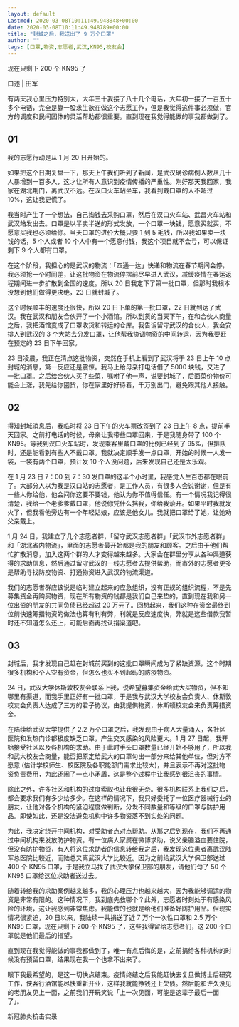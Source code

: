 ```yaml
---
layout: default
Lastmod: 2020-03-08T10:11:49.948848+00:00
date: 2020-03-08T10:11:49.948789+00:00
title: "封城之后，我送出了 9 万个口罩"
author: ""
tags: [口罩,物资,志愿者,武汉,KN95,校友会]
---
```


现在只剩下 200 个 KN95 了

口述 | 田军

有两天我心里压力特别大，大年三十我接了八十几个电话，大年初一接了一百五十多个电话，完全是靠一股求生欲在做这个志愿工作，但是我觉得这件事必须做，官方的调度和民间团体的灵活帮助都很重要。直到现在我觉得能做的事我都做到了。

01
--

我的志愿行动是从 1 月 20 日开始的。

如果把这个日期复盘一下，那天上午我们听到了新闻，是武汉确诊病例人数从几十人暴增到一百多人，这才让所有人意识到疫情传播的严重性。刚好那天我回家，我家在湖北荆门，离武汉不远。在汉口火车站坐车，我看到戴口罩的人不超过 10%，这让我更慌了。

我当时产生了一个想法，自己掏钱去采购口罩，然后在汉口火车站、武昌火车站和武汉站发出去。口罩是以半卖半送的形式发放，一个口罩一块钱，愿意买就买，不愿意买我也必须给你。当天口罩的进价大概只要 1 到 5 毛钱，所以我如果卖一块钱的话，5 个人或者 10 个人中有一个愿意付钱，我这个项目就不会亏，可以保证剩下 9 个人都有口罩。

在这个阶段，我担心的是武汉的物流：「四通一达」快递和物流在春节期间会停，我必须抢一个时间差，让这批物资在物流停摆前尽早进入武汉，减缓疫情在春运返程期间进一步扩散到全国的速度。所以 20 日我定下了第一批口罩，但那时我根本没想到他们做得更决绝，23 日就封城了。

这个时候顺丰的速度还很快，所以 20 日下单的第一批口罩，22 日就到达了武汉。我在武汉和朋友合伙开了一个小酒馆。所以到货的当天下午，在和合伙人商量之后，我把酒馆变成了口罩收货和转运的仓库。我告诉留守武汉的合伙人，我会安排人到武汉的 3 个大站去分发口罩，让他帮我协调物资的中间转运，因为我要赶在预定的 23 日下午回家。

23 日凌晨，我正在清点这批物资，突然在手机上看到了武汉将于 23 日上午 10 点封城的消息，第一反应还是震惊。我马上给母亲打电话借了 5000 块钱，又进了一批口罩。之后给合伙人买了些菜，嘱咐了他一声，说要封城了，后面菜价物价可能会上涨，我先给你囤货，你在家里好好待着，千万别出门，避免跟其他人接触。

02
--

得知封城消息后，我临时将 23 日下午的火车票改签到了 23 日上午 8 点，提前半天回家。之前打电话的时候，母亲让我带些口罩回来，于是我随身带了 100 个 KN95。等我到汉口火车站时，发现乘客里戴口罩的比例已经到了 95%，但排队时，还是能看到有些人不戴口罩。我就决定顺手发一点口罩，开始的时候一人发一袋，一袋有两个口罩，预计发 10 个人没问题，后来发现自己还是太乐观。

在 1 月 23 日 7：00 到 7：30 发口罩的这半个小时里，我感觉人生百态都在眼前了。大部分人以为我是汉口站的志愿者，是工作人员，有很多人会说谢谢，但是有一些人你给他，他会问你这要不要钱，他认为你不值得信任。有一个情况我记得很清楚，我给一个老爹爹戴口罩，他说你凭什么挡我，你给我滚开。如果平时我就发火了，但我看他旁边有一个年轻姑娘，应该是他女儿。我就把口罩给了她，让她劝父亲戴上。

1 月 24 日，我建立了几个志愿者群，「留守武汉志愿者群」「武汉市外志愿者群」和「湖北省内物流」，里面的志愿者最开始都是我的朋友和顾客。之后由于他们帮忙扩散消息，加入这两个群的人才变得越来越多。大家会在群里分享从各种渠道获得的求助信息，然后通过留守武汉的一线志愿者去提供帮助，而市外的志愿者更多是帮助寻找防疫物资、打通物资进入武汉的物流渠道。

我们的志愿者群应该说是临时建立起来的应急组织，没有正规的组织流程，不是先募集资金再购买物资，现在所有物资的钱都是我们自己来垫的，直到现在我和另一位出资的朋友的共同负债已经超过 20 万元了。回想起来，我们这种在资金最终到位前快速筹措物资的做法也算有利有弊，利就是反应速度快，弊就是这些借款我暂时还不知道怎么还上，可能后面再找认捐渠道吧。

03
--

封城后，我才发现自己赶在封城前买到的这批口罩瞬间成为了紧缺资源，这个时期很多机构和个人空有资金，但怎么也买不到起码的防疫物资。

24 日，武汉大学休斯敦校友会联系上我，说希望募集资金给武大买物资，但不知哪里有渠道，而我手里正好有一批口罩，于是我与武汉大学校友会负责人、休斯敦校友会负责人达成了三方的君子协议，由我提供物资，休斯顿校友会来负责筹措资金。

在陆续给武汉大学提供了 2.2 万个口罩之后，我发现由于病人大量涌入，各社区医院和发热门诊都极度缺乏口罩，产生交叉感染的风险更大。1 月 27 日起，我开始接受社区以及各机构的求助。由于此时手头口罩数量已经开始不够用了，所以我和武大校友会商量，能否把原定给武大的口罩匀出一部分来给其他单位，但对方不愿意 (估计学校师生、校医院及各职能部门需求比较大)，并且表示不再对这批物资负责费用，为此还闹了一点小矛盾，这是整个过程中让我感到很沮丧的事情。

除此之外，许多社区和机构的过度索取也让我很无奈。很多机构联系上我们之后，都会要求我们有多少给多少。在这样的情况下，我只好委托了一位医疗器械行业的朋友，让他对各个机构的紧迫程度做判断，分发不同数量和等级的口罩与防护用品。即使如此，还是没法避免机构中许多物资落不到实处的问题。

为此，我决定绕开中间机构，对受助者点对点帮助。从那之后到现在，我们不再通过中间机构来发放防护物资。有一位病人家属在微博求助，说父亲脑溢血要住院，但没有防护物资，有人将这位求助者的信息转给我之后，我发现这位患者离武汉陆军总医院比较近，而陆总又离武汉大学比较近。因为之前给武汉大学保卫部送过 400 个 KN95 口罩，于是我立马找了武汉大学保卫部的朋友，请他们匀了 50 个 KN95 口罩给这位求助者送过去。

随着转给我的求助案例越来越多，我的心理压力也越来越大，因为我能够调运的物资是非常有限的。这种情况下，我到底先救哪个？此外，志愿者时刻处于有感染风险的环境，这让我感到非常焦虑。我能做的也就是给他们准备好防护用品。但现实情况很紧迫，20 日以来，我陆续一共捐送了近 7 万个一次性口罩和 2.5 万个 KN95 口罩，现在只剩下 200 个 KN95 了，这些我得留给志愿者们，这 200 个口罩就是他们最后的指望。

直到现在我觉得能做的事我都做到了，唯一有点后悔的是，之前捐给各种机构的时候没有预留口罩，结果现在我一个也拿不出来了。

眼下我最希望的，是这一切快点结束。疫情终结之后我能赶快去复旦做博士后研究工作，侠客行酒馆能尽快重新开业，这样我就能挣钱还上欠债。然后能和许久没见的老朋友见上一面，之前我们开玩笑说「上一次见面，可能是这辈子最后一面了」。

新冠肺炎抗击实录

